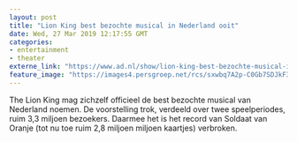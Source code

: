 ```yaml
---
layout: post
title: "Lion King best bezochte musical in Nederland ooit"
date: Wed, 27 Mar 2019 12:17:55 GMT
categories: 
- entertainment 
- theater 
externe_link: "https://www.ad.nl/show/lion-king-best-bezochte-musical-in-nederland-ooit~af4a10f6/"
feature_image: "https://images4.persgroep.net/rcs/sxwbq7A2p-C0Gb7SDJkF3bsiXII/diocontent/144273606/_fitwidth/400/?appId=21791a8992982cd8da851550a453bd7f&quality=0.7"
---
```


The Lion King mag zichzelf officieel de best bezochte musical van Nederland noemen. De voorstelling trok, verdeeld over twee speelperiodes, ruim 3,3 miljoen bezoekers. Daarmee het is het record van Soldaat van Oranje (tot nu toe ruim 2,8 miljoen miljoen kaartjes) verbroken.
